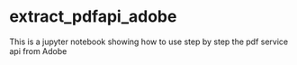# extract_pdfapi_adobe
This is a jupyter notebook showing how to use step by step the pdf service api from Adobe
